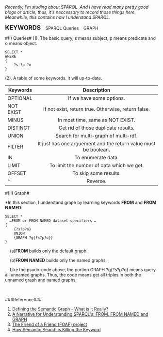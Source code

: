*Recently, I'm studing about SPARQL. And I have read many pretty good blogs or article, thus, it's neccessary to record those things here. Meanwhile, this contains how I understand SPARQL.*

<text style="font-weight:bold; font-size:20px">KEYWORDS</text>&nbsp;&nbsp;&nbsp;&nbsp;SPARQL Queries&nbsp;&nbsp;&nbsp;&nbsp;GRAPH&nbsp;&nbsp;&nbsp;&nbsp;

#(I) Queries#
(1). The basic query, s means subject, p means predicate and o means object.

```
SELECT * 
WHERE
{
	?s ?p ?o
}
```


(2). A table of some keywords. It will up-to-date.


| Keywords  | Description               |
| ------------------------- | :-----------------------: |
| OPTIONAL  | If we have some options.  |
| NOT EXIST | If not exist, return true. Otherwise, return false.|
| MINUS     | In most time, same as NOT EXIST.|
| DISTINCT  | Get rid of those duplicate results.|
| UNION     | Search for multi-graph of multi-rdf.|
| FILTER    | It just has one arguement and the return value must be boolean.|
| IN        | To enumerate data.|
| LIMIT     | To limit the number of data which we get. |
| OFFSET    | To skip some results. |
| ^         | Reverse. |

#(II) Graph#

*In this section, I understand graph by learning keywords **FROM** and **FROM NAMED**.

```
SELECT *
  …FROM or FROM NAMED dataset specifiers …
{
	{?s?p?o}
	UNION
	{GRAPH ?g{?s?p?o}}
}
```

&nbsp;&nbsp;&nbsp;&nbsp;(a)**FROM** builds only the default graph.

&nbsp;&nbsp;&nbsp;&nbsp;(b)**FROM NAMED** builds only the named graphs.

&nbsp;&nbsp;&nbsp;&nbsp;Like the psudo-code above, the portion GRAPH ?g{?s?p?o} means query all unnamed graphs. Thus, the code means get all triples in both the unnamed graph and named graphs.

<br></br>
###Reference###
1. [Defining the Semantic Graph - What is it Really? ](http://www.novaspivack.com/web-3-0/defining-the-semantic-graph-what-is-it-really)
2. [A Narrative for Understanding SPARQL's: FROM, FROM NAMED and GRAPH](http://yarcdata.com/blog/?p=201)
3. [The Friend of a Friend (FOAF) project](http://www.foaf-project.org/)
4. [How Semantic Search is Killing the Keyword](http://www.imediaconnection.com/content/35588.asp)






